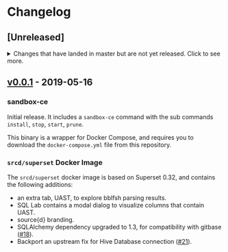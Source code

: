 # Changelog

## [Unreleased]
<details>
  <summary>
    Changes that have landed in master but are not yet released.
    Click to see more.
  </summary>

### sandbox-ce

#### New Features

- Make the gitbase volume for repositories read-only ([#52](https://github.com/src-d/superset-compose/issues/52)).
- Add help messages to the `sandbox-ce` command ([#46](https://github.com/src-d/superset-compose/issues/46)).
- `sandbox-ce install` now starts the containers on detached mode in the background ([#44](https://github.com/src-d/superset-compose/issues/44)).
- New sub command `sandbox-ce web` to open the web UI in the browser ([#17](https://github.com/src-d/superset-compose/issues/17)).
- Add `restart` policy to gitbase and bblfsh containers ([#63](https://github.com/src-d/superset-compose/issues/63)).
- Download `docker-compose.yml` if it doesn't exist ([#51](https://github.com/src-d/superset-compose/pull/51)).
- New sub command `sandbox-ce status` to see components status ([#14](https://github.com/src-d/superset-compose/pull/14)).
- Create default user with default password on install ([#11](https://github.com/src-d/superset-compose/pull/11)).
- New flag `sandbox-ce prune --images` to delete Docker images too ([#69](https://github.com/src-d/superset-compose/issues/69)).

#### Bug Fixes

- The gitbase indexes are now persistent ([#65](https://github.com/src-d/superset-compose/issues/65)).
- Add proxy for UAST tab ([#47](https://github.com/src-d/superset-compose/issues/47)).

### `srcd/superset` Docker Image

#### New Features

- Loading of default dashboards on bootstrap ([#71](https://github.com/src-d/superset-compose/issues/71)).

</details>

## [v0.0.1](https://github.com/src-d/superset-compose/releases/tag/v0.0.1) - 2019-05-16

### sandbox-ce

Initial release. It includes a `sandbox-ce` command with the sub commands `install`, `stop`, `start`, `prune`.

This binary is a wrapper for Docker Compose, and requires you to download the `docker-compose.yml` file from this repository.

### `srcd/superset` Docker Image

The `srcd/superset` docker image is based on Superset 0.32, and contains the following additions:
- an extra tab, UAST, to explore bblfsh parsing results.
- SQL Lab contains a modal dialog to visualize columns that contain UAST.
- source{d} branding.
- SQLAlchemy dependency upgraded to 1.3, for compatibility with gitbase ([#18](https://github.com/src-d/superset-compose/issues/18)).
- Backport an upstream fix for Hive Database connection ([#21](https://github.com/src-d/superset-compose/issues/21)).
